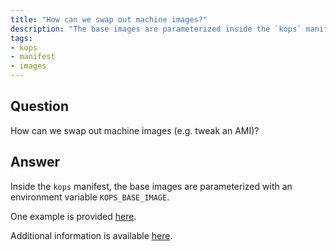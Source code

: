 ```yaml
---
title: "How can we swap out machine images?"
description: "The base images are parameterized inside the `kops` manifest."
tags:
- kops
- manifest
- images
---
```


## Question

How can we swap out machine images (e.g. tweak an AMI)?

## Answer

Inside the `kops` manifest, the base images are parameterized with an environment variable `KOPS_BASE_IMAGE`.

One example is provided [here](https://github.com/cloudposse/geodesic/blob/master/rootfs/templates/kops/default.yaml#L150).

Additional information is available [here](https://github.com/kubernetes/kops/blob/master/docs/images.md).
